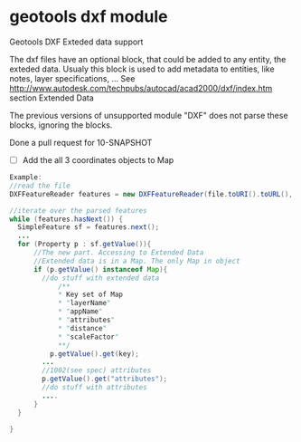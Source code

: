 geotools dxf module
========

 Geotools DXF Exteded data support

The dxf files have an optional block, that could be added to any entity, the exteded data.
Usualy this block is used to add metadata to entities, like notes, layer specifications, ...
See  http://www.autodesk.com/techpubs/autocad/acad2000/dxf/index.htm section Extended Data

The previous versions of unsupported module "DXF" does not parse these blocks, ignoring the blocks.

Done a pull request for 10-SNAPSHOT

- [ ] Add the all 3 coordinates objects to Map

```JAVA
Example:
//read the file
DXFFeatureReader features = new DXFFeatureReader(file.toURI().toURL(), new String(), "EPSG:" + epsg, geotype, new ArrayList<String>());

//iterate over the parsed features 
while (features.hasNext()) {
  SimpleFeature sf = features.next();
  ...
  for (Property p : sf.getValue()){
      //The new part. Accessing to Extended Data
      //Extended data is in a Map. The only Map in object
      if (p.getValue() instanceof Map){
        //do stuff with extended data
            /**
            * Key set of Map
            * "layerName"
            * "appName"
            * "attributes"
            * "distance"
            * "scaleFactor"
            **/
          p.getValue().get(key);        
        ...
        //1002(see spec) attributes
        p.getValue().get("attributes");
        //do stuff with attributes
        ....
      }
  }

}
```
